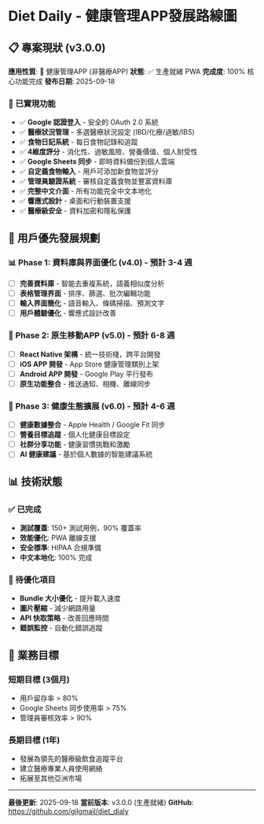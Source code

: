 # Diet Daily - 健康管理APP發展路線圖

## 📋 專案現狀 (v3.0.0)
**應用性質**: 🌟 健康管理APP (非醫療APP)
**狀態**: ✅ 生產就緒 PWA
**完成度**: 100% 核心功能完成
**發布日期**: 2025-09-18

### 🎯 已實現功能
- ✅ **Google 認證登入** - 安全的 OAuth 2.0 系統
- ✅ **醫療狀況管理** - 多選醫療狀況設定 (IBD/化療/過敏/IBS)
- ✅ **食物日記系統** - 每日食物記錄和追蹤
- ✅ **4維度評分** - 消化性、過敏風險、營養價值、個人耐受性
- ✅ **Google Sheets 同步** - 即時資料備份到個人雲端
- ✅ **自定義食物輸入** - 用戶可添加新食物並評分
- ✅ **管理員驗證系統** - 審核自定義食物並豐富資料庫
- ✅ **完整中文介面** - 所有功能完全中文本地化
- ✅ **響應式設計** - 桌面和行動裝置支援
- ✅ **醫療級安全** - 資料加密和隱私保護

## 🚀 用戶優先發展規劃

### 📊 Phase 1: 資料庫與界面優化 (v4.0) - 預計 3-4 週
- [ ] **完善資料庫** - 智能去重複系統，語義相似度分析
- [ ] **表格管理界面** - 排序、篩選、批次編輯功能
- [ ] **輸入界面簡化** - 語音輸入、條碼掃描、預測文字
- [ ] **用戶體驗優化** - 響應式設計改善

### 📱 Phase 2: 原生移動APP (v5.0) - 預計 6-8 週
- [ ] **React Native 架構** - 統一技術棧，跨平台開發
- [ ] **iOS APP 開發** - App Store 健康管理類別上架
- [ ] **Android APP 開發** - Google Play 平行發布
- [ ] **原生功能整合** - 推送通知、相機、離線同步

### 🌟 Phase 3: 健康生態擴展 (v6.0) - 預計 4-6 週
- [ ] **健康數據整合** - Apple Health / Google Fit 同步
- [ ] **營養目標追蹤** - 個人化健康目標設定
- [ ] **社群分享功能** - 健康習慣挑戰和激勵
- [ ] **AI 健康建議** - 基於個人數據的智能建議系統

## 📊 技術狀態

### ✅ 已完成
- **測試覆蓋**: 150+ 測試用例，90% 覆蓋率
- **效能優化**: PWA 離線支援
- **安全標準**: HIPAA 合規準備
- **中文本地化**: 100% 完成

### 🔧 待優化項目
- **Bundle 大小優化** - 提升載入速度
- **圖片壓縮** - 減少網路用量
- **API 快取策略** - 改善回應時間
- **錯誤監控** - 自動化錯誤追蹤

## 🎯 業務目標

### 短期目標 (3個月)
- 用戶留存率 > 80%
- Google Sheets 同步使用率 > 75%
- 管理員審核效率 > 90%

### 長期目標 (1年)
- 發展為領先的醫療級飲食追蹤平台
- 建立醫療專業人員使用網絡
- 拓展至其他亞洲市場

---

**最後更新**: 2025-09-18
**當前版本**: v3.0.0 (生產就緒)
**GitHub**: https://github.com/gilgmail/diet_dialy